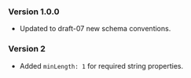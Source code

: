 ### Version 1.0.0
 - Updated to draft-07 new schema conventions.

 ### Version 2
 - Added `minLength: 1` for required string properties.